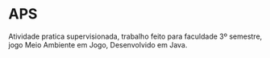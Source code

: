 # APS
Atividade pratica supervisionada, trabalho feito para faculdade 3º semestre,
jogo Meio Ambiente em Jogo, Desenvolvido em Java.
